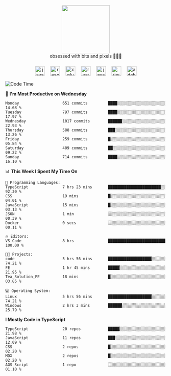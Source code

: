 


  <div align="center">
    
   <img src = "https://i.postimg.cc/W1R4TF4j/d6kpuve-c97567cf-518b-4b86-a271-5c89d88d22f7.gif"  width=150px height=150px />
 </div>

<div align="center">
  obsessed with bits and pixels 🧑‍💻🎨
</div>

  ###
<div align="center">
 <img src="https://cdn.jsdelivr.net/gh/devicons/devicon/icons/javascript/javascript-original.svg" height="30" alt="javascript logo"  />
  <img width="10" />
  <img src="https://cdn.jsdelivr.net/gh/devicons/devicon/icons/react/react-original.svg" height="30" alt="react logo"  />
  <img width="10" />
   <!--<img src="https://cdn.jsdelivr.net/gh/devicons/devicon/icons/nodejs/nodejs-original.svg" height="30" alt="nodejs logo"  />
  <img width="10" />
 <img src="https://cdn.jsdelivr.net/gh/devicons/devicon/icons/flutter/flutter-original.svg" height="30" alt="flutter logo"  />
 <img width="10" />-->
  <img src="https://cdn.jsdelivr.net/gh/devicons/devicon/icons/cplusplus/cplusplus-original.svg" height="30" alt="cpluplus logo"  />
  <img width="10" />
    <img src="https://cdn.jsdelivr.net/gh/devicons/devicon/icons/rust/rust-original.svg" height="30" alt="rust logo"  />
  <img width="10" />
  <img src="https://cdn.jsdelivr.net/gh/devicons/devicon/icons/java/java-original.svg" height="30" alt="java logo"  />
  <img width="10" />
  <img src="https://skillicons.dev/icons?i=mysql" height="30" alt="mysql logo"  />
  <img width="10" />
  <img src="https://skillicons.dev/icons?i=pr" height="30" alt="adobepremierepro logo"  />
</div>

<!--START_SECTION:waka-->
![Code Time](http://img.shields.io/badge/Code%20Time-2%2C351%20hrs%2032%20mins-blue)

📅 **I'm Most Productive on Wednesday** 

```text
Monday                   651 commits         ████░░░░░░░░░░░░░░░░░░░░░   14.68 % 
Tuesday                  797 commits         ████░░░░░░░░░░░░░░░░░░░░░   17.97 % 
Wednesday                1017 commits        ██████░░░░░░░░░░░░░░░░░░░   22.93 % 
Thursday                 588 commits         ███░░░░░░░░░░░░░░░░░░░░░░   13.26 % 
Friday                   259 commits         █░░░░░░░░░░░░░░░░░░░░░░░░   05.84 % 
Saturday                 409 commits         ██░░░░░░░░░░░░░░░░░░░░░░░   09.22 % 
Sunday                   714 commits         ████░░░░░░░░░░░░░░░░░░░░░   16.10 % 
```


📊 **This Week I Spent My Time On** 

```text
💬 Programming Languages: 
TypeScript               7 hrs 23 mins       ███████████████████████░░   92.30 % 
CSS                      19 mins             █░░░░░░░░░░░░░░░░░░░░░░░░   04.01 % 
JavaScript               15 mins             █░░░░░░░░░░░░░░░░░░░░░░░░   03.13 % 
JSON                     1 min               ░░░░░░░░░░░░░░░░░░░░░░░░░   00.39 % 
Docker                   0 secs              ░░░░░░░░░░░░░░░░░░░░░░░░░   00.11 % 

🔥 Editors: 
VS Code                  8 hrs               █████████████████████████   100.00 % 

🐱‍💻 Projects: 
code                     5 hrs 56 mins       ███████████████████░░░░░░   74.21 % 
FE                       1 hr 45 mins        █████░░░░░░░░░░░░░░░░░░░░   21.95 % 
Tea_Solution_FE          18 mins             █░░░░░░░░░░░░░░░░░░░░░░░░   03.85 % 

💻 Operating System: 
Linux                    5 hrs 56 mins       ███████████████████░░░░░░   74.21 % 
Windows                  2 hrs 3 mins        ██████░░░░░░░░░░░░░░░░░░░   25.79 % 
```

**I Mostly Code in TypeScript** 

```text
TypeScript               20 repos            █████░░░░░░░░░░░░░░░░░░░░   21.98 % 
JavaScript               11 repos            ███░░░░░░░░░░░░░░░░░░░░░░   12.09 % 
CSS                      2 repos             █░░░░░░░░░░░░░░░░░░░░░░░░   02.20 % 
MDX                      2 repos             █░░░░░░░░░░░░░░░░░░░░░░░░   02.20 % 
AGS Script               1 repo              ░░░░░░░░░░░░░░░░░░░░░░░░░   01.10 % 
```




<!--END_SECTION:waka-->

